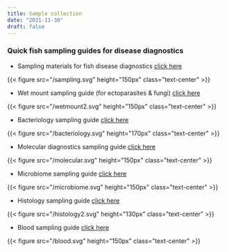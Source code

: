 ```yaml
---
title: Sample collection
date: "2021-11-30"
draft: false
---
```


### Quick fish sampling guides for disease diagnostics

- Sampling materials for fish disease diagnostics [click here](https://digitalarchive.worldfishcenter.org/bitstream/handle/20.500.12348/4836/6c300dac0c2fe3f5b6833d4b93388a6c.pdf?sequence=2&isAllowed=y)

{{< figure src="/sampling.svg" height="150px" class="text-center" >}}

- Wet mount sampling guide (for ectoparasites & fungi) [click here](https://hdl.handle.net/20.500.12348/4837)

{{< figure src="/wetmount2.svg" height="150px" class="text-center" >}}

- Bacteriology sampling guide [click here](https://hdl.handle.net/20.500.12348/4840) 

{{< figure src="/bacteriology.svg" height="170px" class="text-center" >}}

- Molecular diagnostics sampling guide [click here](https://digitalarchive.worldfishcenter.org/bitstream/handle/20.500.12348/4841/5c4d42f39b8fb4736bf42f5812faab7a.pdf?sequence=2&isAllowed=y)

{{< figure src="/molecular.svg" height="150px" class="text-center" >}}

- Microbiome sampling guide [click here](https://hdl.handle.net/20.500.12348/4838)

{{< figure src="/microbiome.svg" height="150px" class="text-center" >}}

- Histology sampling guide [click here](https://hdl.handle.net/20.500.12348/4842)

{{< figure src="/histology2.svg" height="130px" class="text-center" >}}

- Blood sampling guide [click here](https://hdl.handle.net/20.500.12348/4839)

{{< figure src="/blood.svg" height="150px" class="text-center" >}}






